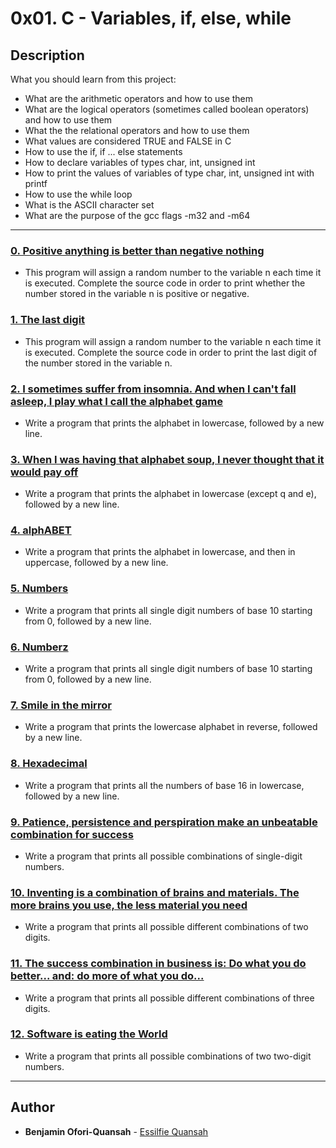 # 0x01. C - Variables, if, else, while

## Description

What you should learn from this project:

-   What are the arithmetic operators and how to use them
-   What are the logical operators (sometimes called boolean operators) and how to use them
-   What the the relational operators and how to use them
-   What values are considered TRUE and FALSE in C
-   How to use the if, if ... else statements
-   How to declare variables of types char, int, unsigned int
-   How to print the values of variables of type char, int, unsigned int with printf
-   How to use the while loop
-   What is the ASCII character set
-   What are the purpose of the gcc flags -m32 and -m64

---

### [0. Positive anything is better than negative nothing](./0-positive_or_negative.c)

-   This program will assign a random number to the variable n each time it is executed. Complete the source code in order to print whether the number stored in the variable n is positive or negative.

### [1. The last digit ](./1-last_digit.c)

-   This program will assign a random number to the variable n each time it is executed. Complete the source code in order to print the last digit of the number stored in the variable n.

### [2. I sometimes suffer from insomnia. And when I can't fall asleep, I play what I call the alphabet game](./2-print_alphabet.c)

-   Write a program that prints the alphabet in lowercase, followed by a new line.

### [3. When I was having that alphabet soup, I never thought that it would pay off](./3-print_alphabets.c)

-   Write a program that prints the alphabet in lowercase (except q and e), followed by a new line.

### [4. alphABET](./4-print_alphabt.c)

-   Write a program that prints the alphabet in lowercase, and then in uppercase, followed by a new line.

### [5. Numbers](./5-print_numbers.c)

-   Write a program that prints all single digit numbers of base 10 starting from 0, followed by a new line.

### [6. Numberz](./6-print_numberz.c)

-   Write a program that prints all single digit numbers of base 10 starting from 0, followed by a new line.

### [7. Smile in the mirror](./7-print_tebahpla.c)

-   Write a program that prints the lowercase alphabet in reverse, followed by a new line.

### [8. Hexadecimal](./8-print_base16.c)

-   Write a program that prints all the numbers of base 16 in lowercase, followed by a new line.

### [9. Patience, persistence and perspiration make an unbeatable combination for success](./9-print_comb.c)

-   Write a program that prints all possible combinations of single-digit numbers.

### [10. Inventing is a combination of brains and materials. The more brains you use, the less material you need ](./100-print_comb3.c)

-   Write a program that prints all possible different combinations of two digits.

### [11. The success combination in business is: Do what you do better... and: do more of what you do... ](./101-print_comb4.c)

-   Write a program that prints all possible different combinations of three digits.

### [12. Software is eating the World ](./102-print_comb5.c)

-   Write a program that prints all possible combinations of two two-digit numbers.

---

## Author

-   **Benjamin Ofori-Quansah** - [Essilfie Quansah](https://github.com/essilfiequansah)
